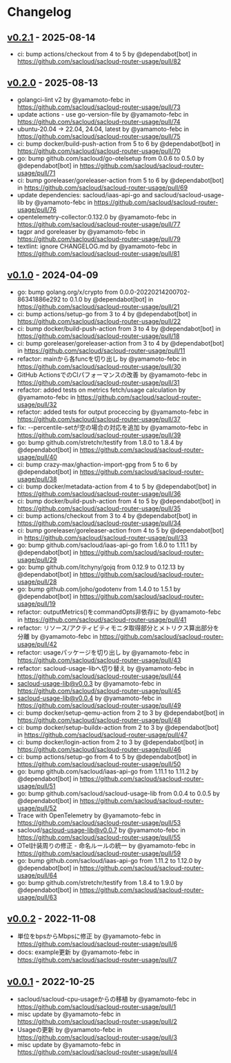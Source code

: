 # Changelog

## [v0.2.1](https://github.com/sacloud/sacloud-router-usage/compare/v0.2.0...v0.2.1) - 2025-08-14
- ci: bump actions/checkout from 4 to 5 by @dependabot[bot] in https://github.com/sacloud/sacloud-router-usage/pull/82

## [v0.2.0](https://github.com/sacloud/sacloud-router-usage/compare/v0.1.0...v0.2.0) - 2025-08-13
- golangci-lint v2 by @yamamoto-febc in https://github.com/sacloud/sacloud-router-usage/pull/73
- update actions - use go-version-file by @yamamoto-febc in https://github.com/sacloud/sacloud-router-usage/pull/74
- ubuntu-20.04 -> 22.04, 24.04, latest by @yamamoto-febc in https://github.com/sacloud/sacloud-router-usage/pull/75
- ci: bump docker/build-push-action from 5 to 6 by @dependabot[bot] in https://github.com/sacloud/sacloud-router-usage/pull/70
- go: bump github.com/sacloud/go-otelsetup from 0.0.6 to 0.5.0 by @dependabot[bot] in https://github.com/sacloud/sacloud-router-usage/pull/71
- ci: bump goreleaser/goreleaser-action from 5 to 6 by @dependabot[bot] in https://github.com/sacloud/sacloud-router-usage/pull/69
- update dependencies: sacloud/iaas-api-go and sacloud/sacloud-usage-lib by @yamamoto-febc in https://github.com/sacloud/sacloud-router-usage/pull/76
- opentelemetry-collector:0.132.0 by @yamamoto-febc in https://github.com/sacloud/sacloud-router-usage/pull/77
- tagpr and goreleaser by @yamamoto-febc in https://github.com/sacloud/sacloud-router-usage/pull/79
- textlint: ignore CHANGELOG.md by @yamamoto-febc in https://github.com/sacloud/sacloud-router-usage/pull/81

## [v0.1.0](https://github.com/sacloud/sacloud-router-usage/compare/v0.0.2...v0.1.0) - 2024-04-09
- go: bump golang.org/x/crypto from 0.0.0-20220214200702-86341886e292 to 0.1.0 by @dependabot[bot] in https://github.com/sacloud/sacloud-router-usage/pull/21
- ci: bump actions/setup-go from 3 to 4 by @dependabot[bot] in https://github.com/sacloud/sacloud-router-usage/pull/22
- ci: bump docker/build-push-action from 3 to 4 by @dependabot[bot] in https://github.com/sacloud/sacloud-router-usage/pull/18
- ci: bump goreleaser/goreleaser-action from 3 to 4 by @dependabot[bot] in https://github.com/sacloud/sacloud-router-usage/pull/11
- refactor: mainから各funcを切り出し by @yamamoto-febc in https://github.com/sacloud/sacloud-router-usage/pull/30
- GitHub ActionsでのCIパフォーマンスの改善 by @yamamoto-febc in https://github.com/sacloud/sacloud-router-usage/pull/31
- refactor: added tests on metrics fetch/usage calculation by @yamamoto-febc in https://github.com/sacloud/sacloud-router-usage/pull/32
- refactor: added tests for output proceccing by @yamamoto-febc in https://github.com/sacloud/sacloud-router-usage/pull/37
- fix: --percentile-setが空の場合の対応を追加 by @yamamoto-febc in https://github.com/sacloud/sacloud-router-usage/pull/39
- go: bump github.com/stretchr/testify from 1.8.0 to 1.8.4 by @dependabot[bot] in https://github.com/sacloud/sacloud-router-usage/pull/40
- ci: bump crazy-max/ghaction-import-gpg from 5 to 6 by @dependabot[bot] in https://github.com/sacloud/sacloud-router-usage/pull/38
- ci: bump docker/metadata-action from 4 to 5 by @dependabot[bot] in https://github.com/sacloud/sacloud-router-usage/pull/36
- ci: bump docker/build-push-action from 4 to 5 by @dependabot[bot] in https://github.com/sacloud/sacloud-router-usage/pull/35
- ci: bump actions/checkout from 3 to 4 by @dependabot[bot] in https://github.com/sacloud/sacloud-router-usage/pull/34
- ci: bump goreleaser/goreleaser-action from 4 to 5 by @dependabot[bot] in https://github.com/sacloud/sacloud-router-usage/pull/33
- go: bump github.com/sacloud/iaas-api-go from 1.6.0 to 1.11.1 by @dependabot[bot] in https://github.com/sacloud/sacloud-router-usage/pull/29
- go: bump github.com/itchyny/gojq from 0.12.9 to 0.12.13 by @dependabot[bot] in https://github.com/sacloud/sacloud-router-usage/pull/28
- go: bump github.com/joho/godotenv from 1.4.0 to 1.5.1 by @dependabot[bot] in https://github.com/sacloud/sacloud-router-usage/pull/19
- refactor: outputMetrics()をcommandOpts非依存に by @yamamoto-febc in https://github.com/sacloud/sacloud-router-usage/pull/41
- refactor: リソース/アクティビティモニタ取得部分とメトリクス算出部分を分離 by @yamamoto-febc in https://github.com/sacloud/sacloud-router-usage/pull/42
- refactor: usageパッケージを切り出し by @yamamoto-febc in https://github.com/sacloud/sacloud-router-usage/pull/43
- refactor: sacloud-usage-libへ切り替え by @yamamoto-febc in https://github.com/sacloud/sacloud-router-usage/pull/44
- sacloud-usage-lib@v0.0.3 by @yamamoto-febc in https://github.com/sacloud/sacloud-router-usage/pull/45
- sacloud-usage-lib@v0.0.4 by @yamamoto-febc in https://github.com/sacloud/sacloud-router-usage/pull/49
- ci: bump docker/setup-qemu-action from 2 to 3 by @dependabot[bot] in https://github.com/sacloud/sacloud-router-usage/pull/48
- ci: bump docker/setup-buildx-action from 2 to 3 by @dependabot[bot] in https://github.com/sacloud/sacloud-router-usage/pull/47
- ci: bump docker/login-action from 2 to 3 by @dependabot[bot] in https://github.com/sacloud/sacloud-router-usage/pull/46
- ci: bump actions/setup-go from 4 to 5 by @dependabot[bot] in https://github.com/sacloud/sacloud-router-usage/pull/50
- go: bump github.com/sacloud/iaas-api-go from 1.11.1 to 1.11.2 by @dependabot[bot] in https://github.com/sacloud/sacloud-router-usage/pull/51
- go: bump github.com/sacloud/sacloud-usage-lib from 0.0.4 to 0.0.5 by @dependabot[bot] in https://github.com/sacloud/sacloud-router-usage/pull/52
- Trace with OpenTelemetry by @yamamoto-febc in https://github.com/sacloud/sacloud-router-usage/pull/53
- sacloud/sacloud-usage-lib@v0.0.7 by @yamamoto-febc in https://github.com/sacloud/sacloud-router-usage/pull/55
- OTel計装周りの修正 - 命名ルールの統一 by @yamamoto-febc in https://github.com/sacloud/sacloud-router-usage/pull/59
- go: bump github.com/sacloud/iaas-api-go from 1.11.2 to 1.12.0 by @dependabot[bot] in https://github.com/sacloud/sacloud-router-usage/pull/64
- go: bump github.com/stretchr/testify from 1.8.4 to 1.9.0 by @dependabot[bot] in https://github.com/sacloud/sacloud-router-usage/pull/63

## [v0.0.2](https://github.com/sacloud/sacloud-router-usage/compare/v0.0.1...v0.0.2) - 2022-11-08
- 単位をbpsからMbpsに修正 by @yamamoto-febc in https://github.com/sacloud/sacloud-router-usage/pull/6
- docs: example更新 by @yamamoto-febc in https://github.com/sacloud/sacloud-router-usage/pull/7

## [v0.0.1](https://github.com/sacloud/sacloud-router-usage/commits/v0.0.1) - 2022-10-25
- sacloud/sacloud-cpu-usageからの移植 by @yamamoto-febc in https://github.com/sacloud/sacloud-router-usage/pull/1
- misc update by @yamamoto-febc in https://github.com/sacloud/sacloud-router-usage/pull/2
- Usageの更新 by @yamamoto-febc in https://github.com/sacloud/sacloud-router-usage/pull/3
- misc update by @yamamoto-febc in https://github.com/sacloud/sacloud-router-usage/pull/4

